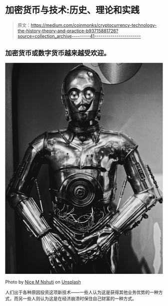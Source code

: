 # 加密货币与技术:历史、理论和实践

> 原文：<https://medium.com/coinmonks/cryptocurrency-technology-the-history-theory-and-practice-b93715881726?source=collection_archive---------41----------------------->

## 加密货币或数字货币越来越受欢迎。

![](img/3d3994db8754d95505d614e35387c60e.png)

Photo by [Nice M Nshuti](https://unsplash.com/@nietzsche99?utm_source=medium&utm_medium=referral) on [Unsplash](https://unsplash.com?utm_source=medium&utm_medium=referral)

人们出于各种原因投资这项新技术——一些人认为这是获得其他业务优势的一种方式，而另一些人则认为这是在经济崩溃时保住自己财富的一种方式。